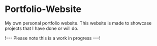 # Portfolio-Website
My own personal portfolio website. This website is made to showcase projects that I have done or will do.

!--- Please note this is a work in progress ---!

